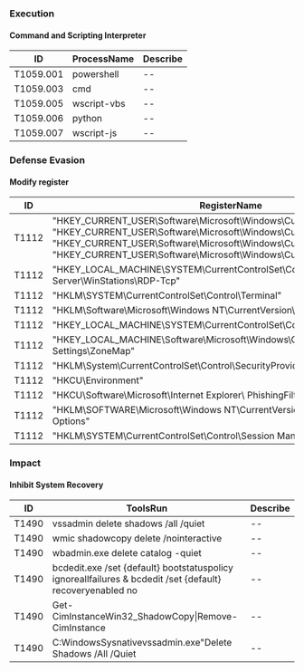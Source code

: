 ### Execution	
#### Command and Scripting Interpreter
|ID|ProcessName|Describe|
|--|--|--|
|T1059.001|powershell|--|
|T1059.003|cmd|--|
|T1059.005|wscript-vbs|--|
|T1059.006|python|--|
|T1059.007|wscript-js|--|
### Defense Evasion
#### Modify register
|ID|RegisterName|Describe|
|--|--|--|
|T1112|"HKEY_CURRENT_USER\Software\Microsoft\Windows\CurrentVersion\Run"<br>"HKEY_CURRENT_USER\Software\Microsoft\Windows\CurrentVersion\RunOnce"<br>"HKEY_CURRENT_USER\Software\Microsoft\Windows\CurrentVersion\RunServices"<br>"HKEY_CURRENT_USER\Software\Microsoft\Windows\CurrentVersion\RunServices"|HKEY_LOCAL_MACHINE <br> HKEY_CURRENT_USER|
|T1112|"HKEY_LOCAL_MACHINE\SYSTEM\CurrentControlSet\Control\Terminal Server\WinStations\RDP-Tcp"|--|
|T1112|"HKLM\SYSTEM\CurrentControlSet\Control\Terminal"|--|
|T1112|"HKLM\Software\Microsoft\Windows NT\CurrentVersion\Windows\Appinit_Dlls"|--|
|T1112|"HKEY_LOCAL_MACHINE\SYSTEM\CurrentControlSet\Control\WMI\Security"|--|
|T1112|"HKEY_LOCAL_MACHINE\Software\Microsoft\Windows\CurrentVersion\Internet Settings\ZoneMap"|--|
|T1112|"HKLM\System\CurrentControlSet\Control\SecurityProviders\WDigest"|--|
|T1112|"HKCU\Environment"|--|
|T1112|"HKCU\Software\Microsoft\Internet Explorer\ PhishingFilter\"|--|
|T1112|"HKLM\SOFTWARE\Microsoft\Windows NT\CurrentVersion\Image File Execution Options\"|--|
|T1112|"HKLM\SYSTEM\CurrentControlSet\Control\Session Manage"|--|

### Impact
#### Inhibit System Recovery
|ID|ToolsRun|Describe|
|--|--|--|
|T1490|vssadmin delete shadows /all /quiet|--|
|T1490|wmic shadowcopy delete /nointeractive|--|
|T1490|wbadmin.exe delete catalog -quiet|--|
|T1490|bcdedit.exe /set {default} bootstatuspolicy ignoreallfailures & bcdedit /set {default} recoveryenabled no|--|
|T1490|Get-CimInstanceWin32_ShadowCopy\|Remove-CimInstance|--|
|T1490|C:WindowsSysnativevssadmin.exe"Delete Shadows /All /Quiet|--|



